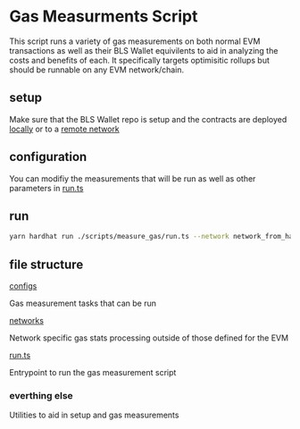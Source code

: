# Gas Measurments Script

This script runs a variety of gas measurements on both normal EVM transactions as well as their BLS Wallet equivilents to aid in analyzing the costs and benefits of each. It specifically targets optimisitic rollups but should be runnable on any EVM network/chain.

## setup

Make sure that the BLS Wallet repo is setup and the contracts are deployed [locally](../../../docs/local_development.md) or to a [remote network](../../../docs/remote_development.md)

## configuration

You can modifiy the measurements that will be run as well as other parameters in [run.ts](./run.ts)

## run

```sh
yarn hardhat run ./scripts/measure_gas/run.ts --network network_from_hardhat_config
```

## file structure

[configs](./configs/)

Gas measurement tasks that can be run

[networks](./networks/)

Network specific gas stats processing outside of those defined for the EVM

[run.ts](./run.ts)

Entrypoint to run the gas measurement script

### everthing else

Utilities to aid in setup and gas measurements

